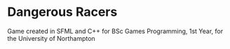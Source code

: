 # Dangerous Racers
Game created in SFML and C++ for BSc Games Programming, 1st Year, for the University of Northampton
